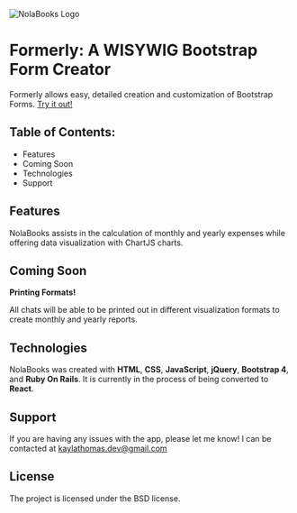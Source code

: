 ![NolaBooks Logo](https://kaylathomas.dev/images/nolabooks.png)
# Formerly: A WISYWIG Bootstrap Form Creator
Formerly allows easy, detailed creation and customization of Bootstrap Forms. [Try it out!](https://kaylathomas.github.io/Formerly-WYSIWYG-Bootstrap-Form-Creator/)

Table of Contents:
------------------
- Features
- Coming Soon
- Technologies
- Support

Features
--------

NolaBooks assists in the calculation of monthly and yearly expenses while offering data visualization with ChartJS charts.

Coming Soon
--------

**Printing Formats!**

All chats will be able to be printed out in different visualization formats to create monthly and yearly reports.

Technologies
------------

NolaBooks was created with **HTML**, **CSS**, **JavaScript**, **jQuery**, **Bootstrap 4**, and **Ruby On Rails**. It is currently in the process of being converted to **React**.


Support
-------

If you are having any issues with the app, please let me know!
I can be contacted at kaylathomas.dev@gmail.com

License
-------

The project is licensed under the BSD license.
